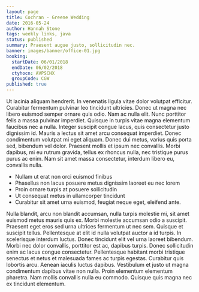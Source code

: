 ```yaml
---
layout: page
title: Cochran - Greene Wedding
date: 2016-05-24
author: Hannah Stone
tags: weekly links, java
status: published
summary: Praesent augue justo, sollicitudin nec.
banner: images/banner/office-01.jpg
booking:
  startDate: 06/01/2018
  endDate: 06/02/2018
  ctyhocn: AVPSCHX
  groupCode: CGW
published: true
---
```

Ut lacinia aliquam hendrerit. In venenatis ligula vitae dolor volutpat efficitur. Curabitur fermentum pulvinar leo tincidunt ultricies. Donec ut magna nec libero euismod semper ornare quis odio. Nam ac nulla elit. Nunc porttitor felis a massa pulvinar imperdiet. Quisque in turpis vitae magna elementum faucibus nec a nulla. Integer suscipit congue lacus, quis consectetur justo dignissim id. Mauris a lectus sit amet arcu consequat imperdiet. Donec condimentum volutpat mi eget aliquam. Donec dui metus, varius quis porta sed, bibendum vel dolor. Praesent mollis et ipsum nec convallis. Morbi dapibus, mi eu rutrum gravida, tellus ex rhoncus nulla, nec tristique purus purus ac enim. Nam sit amet massa consectetur, interdum libero eu, convallis nulla.

* Nullam ut erat non orci euismod finibus
* Phasellus non lacus posuere metus dignissim laoreet eu nec lorem
* Proin ornare turpis at posuere sollicitudin
* Ut consequat metus in ullamcorper tincidunt
* Curabitur sit amet urna euismod, feugiat neque eget, eleifend ante.

Nulla blandit, arcu non blandit accumsan, nulla turpis molestie mi, sit amet euismod metus mauris quis ex. Morbi molestie accumsan odio a suscipit. Praesent eget eros sed urna ultrices fermentum ut nec sem. Quisque et suscipit tellus. Pellentesque at elit id nulla volutpat auctor a id turpis. In scelerisque interdum luctus. Donec tincidunt elit vel urna laoreet bibendum. Morbi nec dolor convallis, porttitor est ac, dapibus turpis. Donec sollicitudin enim ac lacus congue consectetur. Pellentesque habitant morbi tristique senectus et netus et malesuada fames ac turpis egestas. Curabitur quis lobortis arcu. Aenean iaculis luctus dapibus. Vestibulum et justo ut magna condimentum dapibus vitae non nulla. Proin elementum elementum pharetra. Nam mollis convallis nulla eu commodo. Quisque quis magna nec ex tincidunt elementum.
